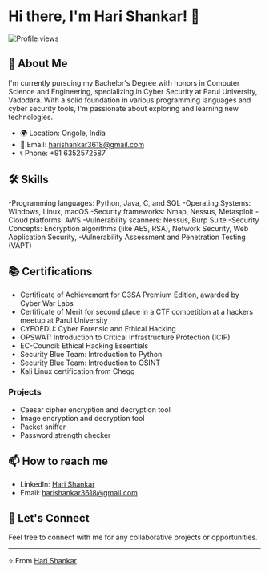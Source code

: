 # Hi there, I'm Hari Shankar! 👋

![Profile views](https://komarev.com/ghpvc/?username=harishankar3618&color=blue)

## 🚀 About Me

I'm currently pursuing my Bachelor's Degree with honors in Computer Science and Engineering, specializing in Cyber Security at Parul University, Vadodara. With a solid foundation in various programming languages and cyber security tools, I'm passionate about exploring and learning new technologies.

- 🌍 Location: Ongole, India
- 📧 Email: harishankar3618@gmail.com
- 📞 Phone: +91 6352572587

## 🛠 Skills
-Programming languages: Python, Java, C, and SQL
-Operating Systems: Windows, Linux, macOS
-Security frameworks: Nmap, Nessus, Metasploit
-Cloud platforms: AWS
-Vulnerability scanners: Nessus, Burp Suite
-Security Concepts: Encryption algorithms (like AES, RSA), Network Security, Web Application Security,
-Vulnerability Assessment and Penetration Testing (VAPT)

## 📚 Certifications
- Certificate of Achievement for C3SA Premium Edition, awarded by Cyber War Labs
- Certificate of Merit for second place in a CTF competition at a hackers meetup at Parul University
- CYFOEDU: Cyber Forensic and Ethical Hacking
- OPSWAT: Introduction to Critical Infrastructure Protection (ICIP)
- EC-Council: Ethical Hacking Essentials
- Security Blue Team: Introduction to Python
- Security Blue Team: Introduction to OSINT
- Kali Linux certification from Chegg

### Projects
- Caesar cipher encryption and decryption tool
- Image encryption and decryption tool
- Packet sniffer
- Password strength checker

## 📫 How to reach me
- LinkedIn: [Hari Shankar](https://www.linkedin.com/in/harishankar)
- Email: harishankar3618@gmail.com

## 🤝 Let's Connect

Feel free to connect with me for any collaborative projects or opportunities.

---

⭐️ From [Hari Shankar](https://github.com/harishankar3618)
